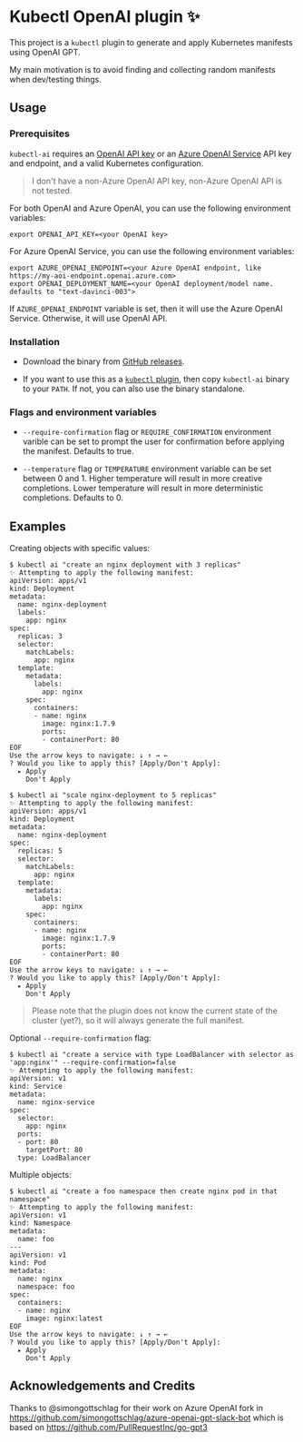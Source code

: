 # Kubectl OpenAI plugin ✨

This project is a `kubectl` plugin to generate and apply Kubernetes manifests using OpenAI GPT.

My main motivation is to avoid finding and collecting random manifests when dev/testing things.

## Usage

### Prerequisites

`kubectl-ai` requires an [OpenAI API key](https://platform.openai.com/overview) or an [Azure OpenAI Service](https://aka.ms/azure-openai) API key and endpoint, and a valid Kubernetes configuration.

> I don't have a non-Azure OpenAI API key, non-Azure OpenAI API is not tested.

For both OpenAI and Azure OpenAI, you can use the following environment variables:

```shell
export OPENAI_API_KEY=<your OpenAI key>
```

For Azure OpenAI Service, you can use the following environment variables:

```shell
export AZURE_OPENAI_ENDPOINT=<your Azure OpenAI endpoint, like https://my-aoi-endpoint.openai.azure.com>
export OPENAI_DEPLOYMENT_NAME=<your OpenAI deployment/model name. defaults to "text-davinci-003">
```

If `AZURE_OPENAI_ENDPOINT` variable is set, then it will use the Azure OpenAI Service. Otherwise, it will use OpenAI API.

### Installation

- Download the binary from [GitHub releases](https://github.com/sozercan/kubectl-ai/releases).

- If you want to use this as a [`kubectl` plugin](https://kubernetes.io/docs/tasks/extend-kubectl/kubectl-plugins/), then copy `kubectl-ai` binary to your `PATH`. If not, you can also use the binary standalone.

### Flags and environment variables

- `--require-confirmation` flag or `REQUIRE_CONFIRMATION` environment varible can be set to prompt the user for confirmation before applying the manifest. Defaults to true.

- `--temperature` flag or `TEMPERATURE` environment variable can be set between 0 and 1. Higher temperature will result in more creative completions. Lower temperature will result in more deterministic completions. Defaults to 0.

## Examples

Creating objects with specific values:

```shell
$ kubectl ai "create an nginx deployment with 3 replicas"
✨ Attempting to apply the following manifest:
apiVersion: apps/v1
kind: Deployment
metadata:
  name: nginx-deployment
  labels:
    app: nginx
spec:
  replicas: 3
  selector:
    matchLabels:
      app: nginx
  template:
    metadata:
      labels:
        app: nginx
    spec:
      containers:
      - name: nginx
        image: nginx:1.7.9
        ports:
        - containerPort: 80
EOF
Use the arrow keys to navigate: ↓ ↑ → ←
? Would you like to apply this? [Apply/Don't Apply]:
  ▸ Apply
    Don't Apply
```

```shell
$ kubectl ai "scale nginx-deployment to 5 replicas"
✨ Attempting to apply the following manifest:
apiVersion: apps/v1
kind: Deployment
metadata:
  name: nginx-deployment
spec:
  replicas: 5
  selector:
    matchLabels:
      app: nginx
  template:
    metadata:
      labels:
        app: nginx
    spec:
      containers:
      - name: nginx
        image: nginx:1.7.9
        ports:
        - containerPort: 80
EOF
Use the arrow keys to navigate: ↓ ↑ → ←
? Would you like to apply this? [Apply/Don't Apply]:
  ▸ Apply
    Don't Apply
```

> Please note that the plugin does not know the current state of the cluster (yet?), so it will always generate the full manifest.

Optional `--require-confirmation` flag:

```shell
$ kubectl ai "create a service with type LoadBalancer with selector as 'app:nginx'" --require-confirmation=false
✨ Attempting to apply the following manifest:
apiVersion: v1
kind: Service
metadata:
  name: nginx-service
spec:
  selector:
    app: nginx
  ports:
  - port: 80
    targetPort: 80
  type: LoadBalancer
```

Multiple objects:

```shell
$ kubectl ai "create a foo namespace then create nginx pod in that namespace"
✨ Attempting to apply the following manifest:
apiVersion: v1
kind: Namespace
metadata:
  name: foo
---
apiVersion: v1
kind: Pod
metadata:
  name: nginx
  namespace: foo
spec:
  containers:
  - name: nginx
    image: nginx:latest
EOF
Use the arrow keys to navigate: ↓ ↑ → ←
? Would you like to apply this? [Apply/Don't Apply]:
  ▸ Apply
    Don't Apply
```

## Acknowledgements and Credits

Thanks to @simongottschlag for their work on Azure OpenAI fork in https://github.com/simongottschlag/azure-openai-gpt-slack-bot
which is based on https://github.com/PullRequestInc/go-gpt3
